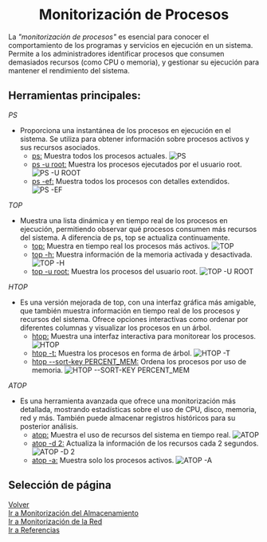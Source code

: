 # <h1 align="center"> Monitorización de Procesos </h> 

La *"monitorización de procesos"* es esencial para conocer el comportamiento de los programas y servicios en ejecución en un sistema. Permite a los administradores identificar procesos que consumen demasiados recursos (como CPU o memoria), y gestionar su ejecución para mantener el rendimiento del sistema. 

## **Herramientas principales:** 

*PS*
- Proporciona una instantánea de los procesos en ejecución en el sistema. Se utiliza para obtener información sobre procesos activos y sus recursos asociados. 
  - <ins>ps:</ins> Muestra todos los procesos actuales.
![PS](img/PS.png) 
  - <ins>ps -u root:</ins> Muestra los procesos ejecutados por el usuario root.
![PS -U ROOT](img/PS-U-ROOT.png) 
  - <ins>ps -ef:</ins> Muestra todos los procesos con detalles extendidos.
![PS -EF](img/PS-EF.png)

*TOP*
- Muestra una lista dinámica y en tiempo real de los procesos en ejecución, permitiendo observar qué procesos consumen más recursos del sistema. A diferencia de ps, top se actualiza continuamente.
  - <ins>top:</ins> Muestra en tiempo real los procesos más activos.
![TOP](img/TOP.png)
  - <ins>top -h:</ins> Muestra información de la memoria activada y desactivada.
![TOP -H](img/TOP-H.png)
  - <ins>top -u root:</ins> Muestra los procesos del usuario root.
![TOP -U ROOT](img/TOP-U-ROOT.png)

*HTOP*
- Es una versión mejorada de top, con una interfaz gráfica más amigable, que también muestra información en tiempo real de los procesos y recursos del sistema. Ofrece opciones interactivas como ordenar por diferentes columnas y visualizar los procesos en un árbol. 
  - <ins>htop:</ins> Muestra una interfaz interactiva para monitorear los procesos.
![HTOP](img/HTOP.png)
  - <ins>htop -t:</ins> Muestra los procesos en forma de árbol.
![HTOP -T](img/HTOP-T.png)
  - <ins>htop --sort-key PERCENT_MEM:</ins> Ordena los procesos por uso de memoria.
![HTOP --SORT-KEY PERCENT_MEM](img/HTOP--SORT-KEY-PERCENT_MEM.png)

*ATOP*
- Es una herramienta avanzada que ofrece una monitorización más detallada, mostrando estadísticas sobre el uso de CPU, disco, memoria, red y más. También puede almacenar registros históricos para su posterior análisis.
  - <ins>atop:</ins> Muestra el uso de recursos del sistema en tiempo real.
![ATOP](img/ATOP.png)
  - <ins>atop -d 2:</ins> Actualiza la información de los recursos cada 2 segundos.
![ATOP -D 2](img/ATOP-D-2.png)
  - <ins>atop -a:</ins> Muestra solo los procesos activos.
![ATOP -A](img/ATOP-A.png)

## Selección de página 
[Volver](./Introduccion.md)    
[Ir a Monitorización del Almacenamiento](./Monitorización-Almacenamiento.md)  
[Ir a Monitorización de la Red](./Monitorizacion-Red.md)  
[Ir a Referencias](./Referencias.md)  
